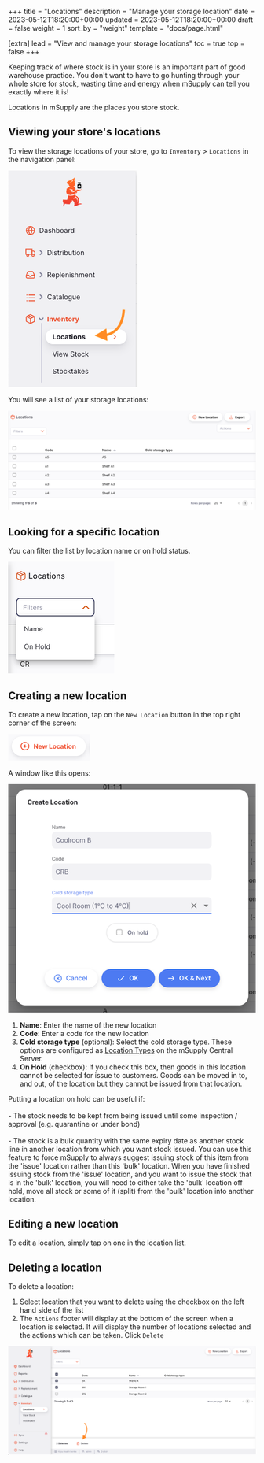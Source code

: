 +++
title = "Locations"
description = "Manage your storage location"
date = 2023-05-12T18:20:00+00:00
updated = 2023-05-12T18:20:00+00:00
draft = false
weight = 1
sort_by = "weight"
template = "docs/page.html"

[extra]
lead = "View and manage your storage locations"
toc = true
top = false
+++

Keeping track of where stock is in your store is an important part of good warehouse practice. You don't want to have to go hunting through your whole store for stock, wasting time and energy when mSupply can tell you exactly where it is!

Locations in mSupply are the places you store stock.

## Viewing your store's locations

To view the storage locations of your store, go to `Inventory` > `Locations` in the navigation panel:

![Location: nav](images/loc_gotoloc.png)

You will see a list of your storage locations:

![Location: list](images/loc_loclist.png)

## Looking for a specific location

You can filter the list by location name or on hold status.

![Location: filter](images/location_filter.png)

## Creating a new location

To create a new location, tap on the `New Location` button in the top right corner of the screen:

![Location: new location button](images/loc_newlocbutton.png)

A window like this opens:

![Location: create location](images/loc_createloc.png)

1. **Name**: Enter the name of the new location
2. **Code**: Enter a code for the new location
3. **Cold storage type** (optional): Select the cold storage type. These options are configured as [Location Types](https://docs.msupply.org.nz/items:item_locations?s[]=location&s[]=type#location_types) on the mSupply Central Server.
4. **On Hold** (checkbox): If you check this box, then goods in this location cannot be selected for issue to customers. Goods can be moved in to, and out, of the location but they cannot be issued from that location.

<div class="tip">
Putting a location on hold can be useful if:
<br><br>
- The stock needs to be kept from being issued until some inspection / approval (e.g. quarantine or under bond)
<br><br>
- The stock is a bulk quantity with the same expiry date as another stock line in another location from which you want stock issued. You can use this feature to force mSupply to always suggest issuing stock of this item from the 'issue' location rather than this 'bulk' location. When you have finished issuing stock from the 'issue' location, and you want to issue the stock that is in the 'bulk' location, you will need to either take the 'bulk' location off hold, move all stock or some of it (split) from the 'bulk' location into another location.
</div>

## Editing a new location

To edit a location, simply tap on one in the location list.

## Deleting a location

To delete a location:

1. Select location that you want to delete using the checkbox on the left hand side of the list
2. The `Actions` footer will display at the bottom of the screen when a location is selected. It will display the number of locations selected and the actions which can be taken. Click `Delete`

![Delete location](images/delete-location.png)
